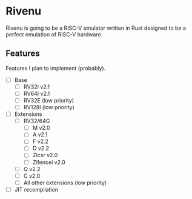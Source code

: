 # Rivenu

Rivenu is going to be a RISC-V emulator written in Rust designed
to be a perfect emulation of RISC-V hardware.

## Features

Features I plan to implement (probably).

- [ ] Base
  - [ ] RV32I v2.1
  - [ ] RV64I v2.1
  - [ ] RV32E (low priority)
  - [ ] RV128I (low priority)
- [ ] Extensions
  - [ ] RV32/64G
    - [ ] M v2.0
    - [ ] A v2.1
    - [ ] F v2.2
    - [ ] D v2.2
    - [ ] Zicsr v2.0
    - [ ] Zifencei v2.0
  - [ ] Q v2.2
  - [ ] C v2.0
  - [ ] All other extensions (low priority)
- [ ] JIT recompilation
